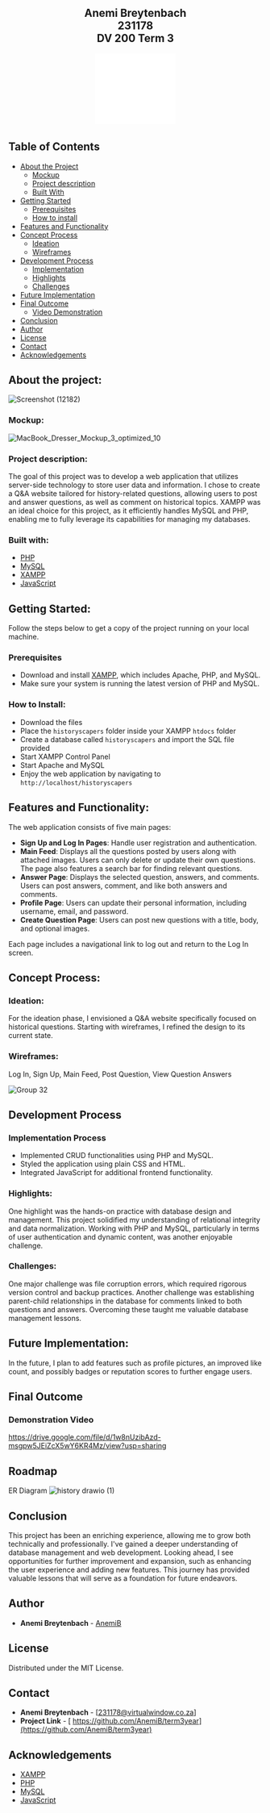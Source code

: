 ## <p align="center" style="text-decoration: none !important;padding:0;margin:0;">Anemi Breytenbach <br> 231178 <br> DV 200 Term 3</p>

<p align="center">
<img src="historyscapers/images/logowhite.png" alt="Logo" width="160" height="140">
</p>

## Table of Contents

* [About the Project](#about-the-project)
  * [Mockup](#mockup)
  * [Project description](#project-description)
  * [Built With](#built-with)
* [Getting Started](#getting-started)
  * [Prerequisites](#prerequisites)
  * [How to install](#how-to-install)
* [Features and Functionality](#features-and-functionality)
* [Concept Process](#concept-process)
   * [Ideation](#ideation)
   * [Wireframes](#wireframes)
* [Development Process](#development-process)
    * [Implementation](#implementation)
    * [Highlights](#highlights)
    * [Challenges](#challenges)
* [Future Implementation](#future-implementation)
* [Final Outcome](#final-outcome)
    * [Video Demonstration](#demonstration-video)
* [Conclusion](#conclusion)
* [Author](#author)
* [License](#license)
* [Contact](#contact)
* [Acknowledgements](#acknowledgements)

## About the project:
![Screenshot (12182)](https://github.com/user-attachments/assets/40ef7da5-a123-4abd-b6f3-649818357118)

### Mockup:
![MacBook_Dresser_Mockup_3_optimized_10](https://github.com/user-attachments/assets/69bee4e5-0e4c-462f-9f09-288306bf6622)


### Project description:
The goal of this project was to develop a web application that utilizes server-side technology to store user data and information. I chose to create a Q&A website tailored for history-related questions, allowing users to post and answer questions, as well as comment on historical topics. XAMPP was an ideal choice for this project, as it efficiently handles MySQL and PHP, enabling me to fully leverage its capabilities for managing my databases.

### Built with:
- [PHP](https://www.php.net/)
- [MySQL](https://www.mysql.com/)
- [XAMPP](https://www.apachefriends.org/index.html)
- [JavaScript](https://developer.mozilla.org/en-US/docs/Web/JavaScript)

## Getting Started:
Follow the steps below to get a copy of the project running on your local machine.

### Prerequisites

- Download and install [XAMPP](https://www.apachefriends.org/index.html), which includes Apache, PHP, and MySQL.
- Make sure your system is running the latest version of PHP and MySQL.

### How to Install:
* Download the files
* Place the `historyscapers` folder inside your XAMPP `htdocs` folder
* Create a database called `historyscapers` and import the SQL file provided
* Start XAMPP Control Panel
* Start Apache and MySQL
* Enjoy the web application by navigating to `http://localhost/historyscapers`

## Features and Functionality:
The web application consists of five main pages:

- **Sign Up and Log In Pages**: Handle user registration and authentication.
- **Main Feed**: Displays all the questions posted by users along with attached images. Users can only delete or update their own questions. The page also features a search bar for finding relevant questions.
- **Answer Page**: Displays the selected question, answers, and comments. Users can post answers, comment, and like both answers and comments.
- **Profile Page**: Users can update their personal information, including username, email, and password.
- **Create Question Page**: Users can post new questions with a title, body, and optional images.

Each page includes a navigational link to log out and return to the Log In screen.

## Concept Process:

### Ideation:
For the ideation phase, I envisioned a Q&A website specifically focused on historical questions. Starting with wireframes, I refined the design to its current state.

### Wireframes:
Log In, Sign Up, Main Feed, Post Question, View Question Answers

![Group 32](https://github.com/user-attachments/assets/6780b456-0121-44d0-86cc-326802b58bb4)


## Development Process

### Implementation Process

- Implemented CRUD functionalities using PHP and MySQL.
- Styled the application using plain CSS and HTML.
- Integrated JavaScript for additional frontend functionality.

### Highlights:
One highlight was the hands-on practice with database design and management. This project solidified my understanding of relational integrity and data normalization. Working with PHP and MySQL, particularly in terms of user authentication and dynamic content, was another enjoyable challenge.

### Challenges:
One major challenge was file corruption errors, which required rigorous version control and backup practices. Another challenge was establishing parent-child relationships in the database for comments linked to both questions and answers. Overcoming these taught me valuable database management lessons.

## Future Implementation:
In the future, I plan to add features such as profile pictures, an improved like count, and possibly badges or reputation scores to further engage users.

## Final Outcome

### Demonstration Video
https://drive.google.com/file/d/1w8nUzibAzd-msgpw5JEiZcX5wY6KR4Mz/view?usp=sharing

## Roadmap
ER Diagram
![history drawio (1)](https://github.com/user-attachments/assets/5b0e7393-fa9b-4f1d-92e4-d694542e4a3d)

## Conclusion
This project has been an enriching experience, allowing me to grow both technically and professionally. I've gained a deeper understanding of database management and web development. Looking ahead, I see opportunities for further improvement and expansion, such as enhancing the user experience and adding new features. This journey has provided valuable lessons that will serve as a foundation for future endeavors.

## Author

- **Anemi Breytenbach** - [AnemiB](https://github.com/AnemiB)

## License

Distributed under the MIT License.

## Contact

- **Anemi Breytenbach** - [231178@virtualwindow.co.za] 
- **Project Link** - [ https://github.com/AnemiB/term3year](https://github.com/AnemiB/term3year)

## Acknowledgements

- [XAMPP](https://www.apachefriends.org/index.html)
- [PHP](https://www.php.net/)
- [MySQL](https://www.mysql.com/)
- [JavaScript](https://developer.mozilla.org/en-US/docs/Web/JavaScript)
